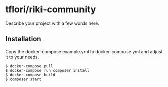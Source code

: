 # tflori/riki-community 

Describe your project with a few words here.

## Installation

Copy the docker-compose.example.yml to docker-compose.yml and adjust it to your needs.

```console
$ docker-compose pull
$ docker-compose run composer install
$ docker-compose build
$ composer start
```

